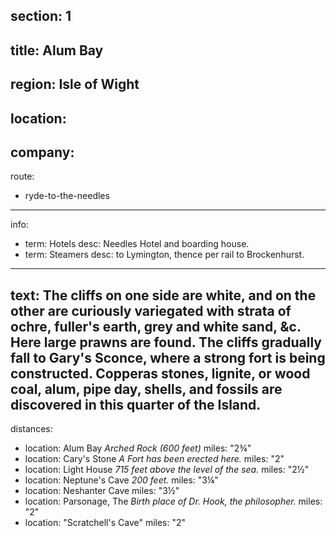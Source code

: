 section: 1
----
title: Alum Bay
----
region: Isle of Wight
----
location: 
----
company:
----
route:
- ryde-to-the-needles
----
info:
- term: Hotels
  desc: Needles Hotel and boarding house.
- term: Steamers
  desc: to Lymington, thence per rail to Brockenhurst.
----
text: The cliffs on one side are white, and on the other are curiously variegated with strata of ochre, fuller's earth, grey and white sand, &c. Here large prawns are found. The cliffs gradually fall to Gary's Sconce, where a strong fort is being constructed. Copperas stones, lignite, or wood coal, alum, pipe day, shells, and fossils are discovered in this quarter of the Island.
----
distances:
- location: Alum Bay *Arched Rock (600 feet)*
  miles: "2¾"
- location: Cary's Stone *A Fort has been erected here.*
  miles: "2"
- location: Light House *715 feet above the level of the sea.*
  miles: "2½"
- location: Neptune's Cave *200 feet.*
  miles: "3¼"
- location: Neshanter Cave
  miles: "3½"
- location: Parsonage, The *Birth place of Dr. Hook, the philosopher.*
  miles: "2"
- location: "Scratchell's Cave"
  miles: "2"
